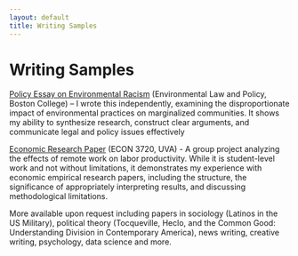 ```yaml
---
layout: default
title: Writing Samples
---
```

# Writing Samples

[Policy Essay on Environmental Racism](https://docs.google.com/document/d/140_Ngm3iseXMRIfiEYW0jXzAWka3Wvgt-MeIvsUS2Vk/edit?usp=sharing) (Environmental Law and Policy, Boston College) – I wrote this independently, examining the disproportionate impact of environmental practices on marginalized communities. It shows my ability to synthesize research, construct clear arguments, and communicate legal and policy issues effectively

[Economic Research Paper](https://docs.google.com/document/d/1mIo-WqYK19XfrHNW0HrebUQyr84FjDQc/edit?usp=sharing&ouid=112182373098613066526&rtpof=true&sd=true) (ECON 3720, UVA) - A group project analyzing the effects of remote work on labor productivity. While it is student-level work and not without limitations, it demonstrates my experience with economic empirical research papers, including the structure, the significance of appropriately interpreting results, and discussing methodological limitations.

More available upon request including papers in sociology (Latinos in the US Military), political theory (Tocqueville, Heclo, and the Common Good: Understanding Division in Contemporary America), news writing, creative writing, psychology, data science and more. 
